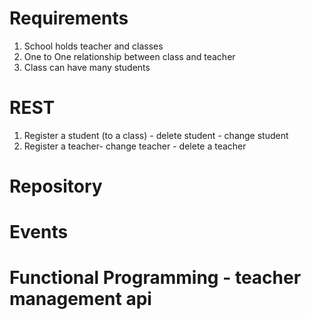 # Requirements

1) School holds teacher and classes
2) One to One relationship between class and teacher
3) Class can have many students

# REST

1) Register a student (to a class) - delete student - change student
2) Register a teacher- change teacher - delete a teacher

# Repository

# Events

# Functional Programming - teacher management api


